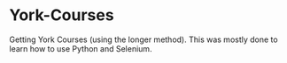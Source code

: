 # York-Courses
Getting York Courses (using the longer method). This was mostly done to learn how to use Python and Selenium. 
